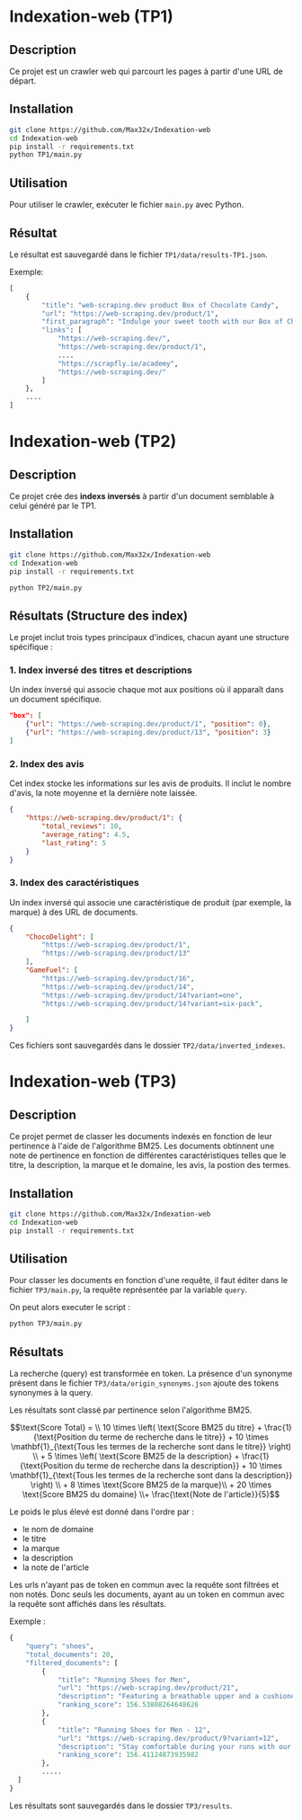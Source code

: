 # Indexation-web (TP1)


## Description

Ce projet est un crawler web qui parcourt les pages à partir d'une URL de départ.



## Installation

```bash
git clone https://github.com/Max32x/Indexation-web
cd Indexation-web
pip install -r requirements.txt
python TP1/main.py
```

## Utilisation

Pour utiliser le crawler, exécuter le fichier `main.py` avec Python.

## Résultat

Le résultat est sauvegardé dans le fichier `TP1/data/results-TP1.json`.

Exemple: 
```PYTHON
[
    {
        "title": "web-scraping.dev product Box of Chocolate Candy",
        "url": "https://web-scraping.dev/product/1",
        "first_paragraph": "Indulge your sweet tooth with our Box of Chocolate Candy. Each box contains an assortment of rich, flavorful chocolates with a smooth, creamy filling. Choose from a variety of flavors including zesty orange and sweet cherry. Whether you're looking for the perfect gift or just want to treat yourself, our Box of Chocolate Candy is sure to satisfy.",
        "links": [
            "https://web-scraping.dev/",
            "https://web-scraping.dev/product/1",
            ....
            "https://scrapfly.io/academy",
            "https://web-scraping.dev/"
        ]
    },
    ....
]
```
# Indexation-web (TP2)


## Description

Ce projet crée des **indexs inversés** à partir d'un document semblable à celui généré par le TP1.


## Installation

```bash
git clone https://github.com/Max32x/Indexation-web
cd Indexation-web
pip install -r requirements.txt
```

```bash
python TP2/main.py
```


## Résultats (Structure des index)

Le projet inclut trois types principaux d'indices, chacun ayant une structure spécifique :

### 1. **Index inversé des titres et descriptions**  
Un index inversé qui associe chaque mot aux positions où il apparaît dans un document spécifique.

```json
"box": [
    {"url": "https://web-scraping.dev/product/1", "position": 0},
    {"url": "https://web-scraping.dev/product/13", "position": 3}
]   
```

### 2. **Index des avis**  
Cet index stocke les informations sur les avis de produits. Il inclut le nombre d'avis, la note moyenne et la dernière note laissée.
```json
{
    "https://web-scraping.dev/product/1": {
        "total_reviews": 10,
        "average_rating": 4.5,
        "last_rating": 5
    }
}
```

### 3. **Index des caractéristiques**  
Un index inversé qui associe une caractéristique de produit (par exemple, la marque) à des URL de documents.

```json
{
    "ChocoDelight": [
        "https://web-scraping.dev/product/1",
        "https://web-scraping.dev/product/13"
    ],
    "GameFuel": [
        "https://web-scraping.dev/product/16",
        "https://web-scraping.dev/product/14",
        "https://web-scraping.dev/product/14?variant=one",
        "https://web-scraping.dev/product/14?variant=six-pack",

    ]
}
```
Ces fichiers sont sauvegardés dans le dossier `TP2/data/inverted_indexes`.

# Indexation-web (TP3)

## Description

Ce projet permet de classer les documents indexés en fonction de leur pertinence à l'aide de l'algorithme BM25. Les documents obtinnent une note de pertinence en fonction de différentes caractéristiques telles que le titre, la description, la marque et le domaine, les avis, la postion des termes.

## Installation

```bash
git clone https://github.com/Max32x/Indexation-web
cd Indexation-web
pip install -r requirements.txt
```


## Utilisation

Pour classer les documents en fonction d'une requête, il faut éditer dans le fichier `TP3/main.py`, la requête représentée par la variable `query`.

On peut alors executer le script :

```bash
python TP3/main.py
```

## Résultats

La recherche (query) est transformée en token. La présence d'un synonyme présent dans le fichier `TP3/data/origin_synonyms.json` ajoute des tokens synonymes à la query.

Les résultats sont classé par pertinence selon l'algorithme BM25. 

```math
\text{Score Total} = \\ 
10 \times \left( \text{Score BM25 du titre} + \frac{1}{\text{Position du terme de recherche dans le titre}} + 10 \times \mathbf{1}_{\text{Tous les termes de la recherche sont dans le titre}} \right) \\ 
+ 5 \times \left( \text{Score BM25 de la description} + \frac{1}{\text{Position du terme de recherche dans la description}} + 10 \times \mathbf{1}_{\text{Tous les termes de la recherche sont dans la description}} \right)

\\ + 8 \times \text{Score BM25 de la marque}\\ + 20 \times \text{Score BM25 du domaine} \\+ \frac{\text{Note de l'article}}{5}
```

Le poids le plus élevé est donné dans l'ordre par :
- le nom de domaine 
- le titre 
- la marque
- la description
- la note de l'article

Les urls n'ayant pas de token en commun avec la requête sont filtrées et non notés. Donc seuls les documents, ayant au un token en commun avec la requête sont affichés dans les résultats.

Exemple :

```python
{
    "query": "shoes",
    "total_documents": 20,
    "filtered_documents": [
        {
            "title": "Running Shoes for Men",
            "url": "https://web-scraping.dev/product/21",
            "description": "Featuring a breathable upper and a cushioned midsole, these shoes provide excellent ventilation and shock absorption. With a sleek design and various color options, you can hit the road or the treadmill in style. Stay comfortable during your runs with our men's running shoes",
            "ranking_score": 156.53808264648626
        },
        {
            "title": "Running Shoes for Men - 12",
            "url": "https://web-scraping.dev/product/9?variant=12",
            "description": "Stay comfortable during your runs with our men's running shoes. The durable outsole offers solid traction, ensuring stability even on slippery surfaces. Featuring a breathable upper and a cushioned midsole, these shoes provide excellent ventilation and shock absorption",
            "ranking_score": 156.41124873935982
        },
        .....
  ]
}
```

Les résultats sont sauvegardés dans le dossier `TP3/results`. 
